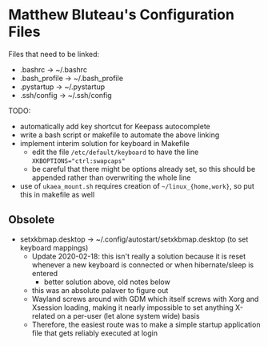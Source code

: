 # Matthew Bluteau's Configuration Files


Files that need to be linked:
- .bashrc -> ~/.bashrc
- .bash_profile -> ~/.bash_profile
- .pystartup -> ~/.pystartup
- .ssh/config -> ~/.ssh/config

TODO:
- automatically add key shortcut for Keepass autocomplete
- write a bash script or makefile to automate the above linking
- implement interim solution for keyboard in Makefile
  - edit the file `/etc/default/keyboard` to have the line
    `XKBOPTIONS="ctrl:swapcaps"`
  - be careful that there might be options already set, so this should be
    appended rather than overwriting the whole line
- use of `ukaea_mount.sh` requires creation of `~/linux_{home,work}`, so put
  this in makefile as well

## Obsolete
- setxkbmap.desktop -> ~/.config/autostart/setxkbmap.desktop (to set keyboard
  mappings)
  - Update 2020-02-18: this isn't really a solution because it is reset
    whenever a new keyboard is connected or when hibernate/sleep is entered
    - better solution above, old notes below
  - this was an absolute palaver to figure out
  - Wayland screws around with GDM which itself screws with Xorg and Xsession
    loading, making it nearly impossible to set anything X-related on a
    per-user (let alone system wide) basis
  - Therefore, the easiest route was to make a simple startup application file
    that gets reliably executed at login
